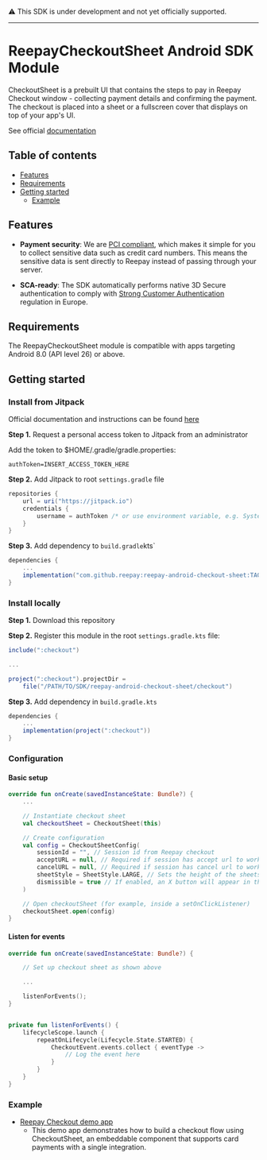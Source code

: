 ⚠️ This SDK is under development and not yet officially supported.

---

# ReepayCheckoutSheet Android SDK Module

CheckoutSheet is a prebuilt UI that contains the steps to pay in Reepay Checkout window - collecting payment details and confirming the payment. The checkout is placed into a sheet or a fullscreen cover that displays on top of your app's UI.

See official [documentation](https://optimize-docs.billwerk.com/docs/checkout-sdk-for-android)

## Table of contents

<!--ts-->

- [Features](#features)
- [Requirements](#requirements)
- [Getting started](#getting-started)
  - [Example](#example)

<!--te-->

## Features

- **Payment security**: We are [PCI compliant](https://docs.reepay.com/docs/pci-certified), which makes it simple for you to collect sensitive data such as credit card numbers. This means the sensitive data is sent directly to Reepay instead of passing through your server.

- **SCA-ready**: The SDK automatically performs native 3D Secure authentication to comply with [Strong Customer Authentication](https://stripe.com/docs/strong-customer-authentication) regulation in Europe.

## Requirements

The ReepayCheckoutSheet module is compatible with apps targeting Android 8.0 (API level 26) or above.

## Getting started

### Install from Jitpack

Official documentation and instructions can be found [here](https://docs.jitpack.io/private/)

**Step 1.**
Request a personal access token to Jitpack from an administrator

Add the token to $HOME/.gradle/gradle.properties:

```
authToken=INSERT_ACCESS_TOKEN_HERE
```

**Step 2.**
Add Jitpack to root `settings.gradle` file

```gradle
repositories {
    url = uri("https://jitpack.io")
    credentials {
        username = authToken /* or use environment variable, e.g. System.getenv("JITPACK_SECRET")*/
    }
}
```

**Step 3.**
Add dependency to `build.gradle`kts`

```gradle
dependencies {
    ...
    implementation("com.github.reepay:reepay-android-checkout-sheet:TAG")
}
```

### Install locally

**Step 1.**
Download this repository

**Step 2.**
Register this module in the root `settings.gradle.kts` file:

```gradle
include(":checkout")

...

project(":checkout").projectDir =
    file("/PATH/TO/SDK/reepay-android-checkout-sheet/checkout")
```

**Step 3.**
Add dependency in `build.gradle.kts`

```gradle
dependencies {
    ...
    implementation(project(":checkout"))
}
```

### Configuration

#### Basic setup

```kotlin
override fun onCreate(savedInstanceState: Bundle?) {
    ...

    // Instantiate checkout sheet
    val checkoutSheet = CheckoutSheet(this)

    // Create configuration
    val config = CheckoutSheetConfig(
        sessionId = "", // Session id from Reepay checkout
        acceptURL = null, // Required if session has accept url to work
        cancelURL = null, // Required if session has cancel url to work
        sheetStyle = SheetStyle.LARGE, // Sets the height of the sheets
        dismissible = true // If enabled, an X button will appear in the top-left corner ofthe sheet
    )

    // Open checkoutSheet (for example, inside a setOnClickListener)
    checkoutSheet.open(config)
}

```

#### Listen for events

```kotlin
override fun onCreate(savedInstanceState: Bundle?) {

    // Set up checkout sheet as shown above

    ...

    listenForEvents();
}


private fun listenForEvents() {
    lifecycleScope.launch {
        repeatOnLifecycle(Lifecycle.State.STARTED) {
            CheckoutEvent.events.collect { eventType ->
                // Log the event here
            }
        }
    }
}
```

### Example

- [Reepay Checkout demo app](https://github.com/reepay/reepay-checkout-demo-app-android-kotlin)
  - This demo app demonstrates how to build a checkout flow using CheckoutSheet, an embeddable component that supports card payments with a single integration.
